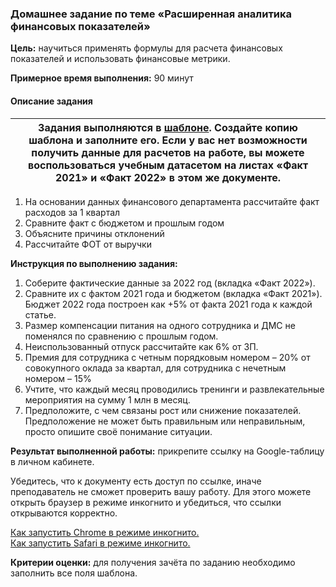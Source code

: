 ### Домашнее задание по теме «Расширенная аналитика финансовых показателей»
**Цель:** научиться применять формулы для расчета финансовых показателей и использовать финансовые метрики.

**Примерное время выполнения:** 90 минут

#### Описание задания
| Задания выполняются в [шаблоне](https://docs.google.com/spreadsheets/d/1MPbChNQoMDEOoiU6acrZPqHC1-87pVFnxWG9bjuO4fw/copy). Создайте копию шаблона и заполните его. Если у вас нет возможности получить данные для расчетов на работе, вы можете воспользоваться учебным датасетом на листах «Факт 2021» и  «Факт 2022» в этом же документе. |
| --- |

1. На основании данных финансового департамента рассчитайте факт расходов за 1 квартал 
2. Сравните факт с бюджетом и прошлым годом
3. Объясните причины отклонений
4. Рассчитайте ФОТ от выручки

**Инструкция по выполнению задания:**
1. Соберите фактические данные за 2022 год (вкладка «Факт 2022»).
2. Сравните их с фактом 2021 года и бюджетом (вкладка «Факт 2021»). Бюджет 2022 года построен как +5% от факта 2021 года к каждой статье.
3. Размер компенсации питания на одного сотрудника и ДМС не поменялся по сравнению с прошлым годом.
4. Неиспользованный отпуск рассчитайте как 6% от ЗП.
5. Премия для сотрудника с четным порядковым номером – 20% от совокупного оклада за квартал, для сотрудника с нечетным номером – 15%
6. Учтите, что каждый месяц проводились тренинги и развлекательные мероприятия на сумму 1 млн в месяц.
7. Предположите, с чем связаны рост или снижение показателей. Предположение не может быть правильным или неправильным, просто опишите своё понимание ситуации.

**Результат выполненной работы:** прикрепите cсылку на Google-таблицу в личном кабинете.

Убедитесь, что к документу есть доступ по ссылке, иначе преподаватель не сможет проверить вашу работу. Для этого можете открыть браузер в режиме инкогнито и убедиться, что ссылки открываются корректно.

[Как запустить Chrome в режиме инкогнито.](https://support.google.com/chrome/answer/95464?co=GENIE.Platform%3DDesktop&hl=ru)  
[Как запустить Safari в режиме инкогнито.](https://support.apple.com/ru-ru/guide/safari/ibrw1069/mac)

**Критерии оценки:** для получения зачёта по заданию необходимо заполнить все поля шаблона.
